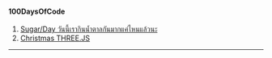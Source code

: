 #### 100DaysOfCode
1. [Sugar/Day วันนี้เรากินน้ำตาลกันมากแค่ไหนแล้วนะ](https://github.com/zirinya/sugar-day)
2. [Christmas THREE.JS](https://github.com/zirinya/merry-x-mas)
   


___
 
